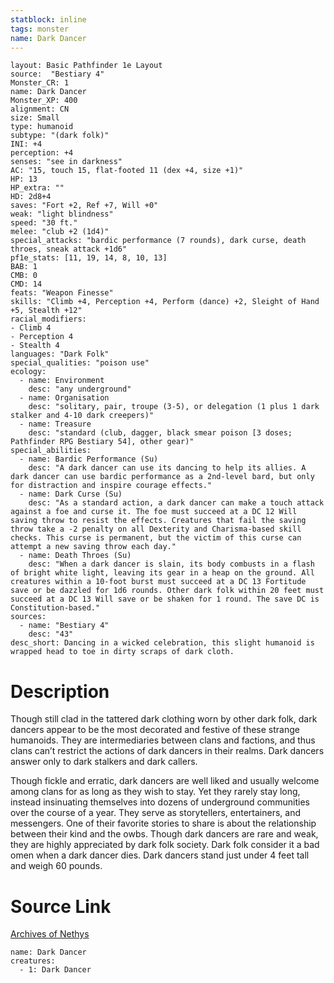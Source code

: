 ```yaml
---
statblock: inline
tags: monster
name: Dark Dancer
---
```

```statblock
layout: Basic Pathfinder 1e Layout
source:  "Bestiary 4"
Monster_CR: 1
name: Dark Dancer
Monster_XP: 400
alignment: CN
size: Small
type: humanoid
subtype: "(dark folk)"
INI: +4
perception: +4
senses: "see in darkness"
AC: "15, touch 15, flat-footed 11 (dex +4, size +1)"
HP: 13
HP_extra: ""
HD: 2d8+4
saves: "Fort +2, Ref +7, Will +0"
weak: "light blindness"
speed: "30 ft."
melee: "club +2 (1d4)"
special_attacks: "bardic performance (7 rounds), dark curse, death throes, sneak attack +1d6"
pf1e_stats: [11, 19, 14, 8, 10, 13]
BAB: 1
CMB: 0
CMD: 14
feats: "Weapon Finesse"
skills: "Climb +4, Perception +4, Perform (dance) +2, Sleight of Hand +5, Stealth +12"
racial_modifiers:
- Climb 4
- Perception 4
- Stealth 4
languages: "Dark Folk"
special_qualities: "poison use"
ecology:
  - name: Environment
    desc: "any underground"
  - name: Organisation
    desc: "solitary, pair, troupe (3-5), or delegation (1 plus 1 dark stalker and 4-10 dark creepers)"
  - name: Treasure
    desc: "standard (club, dagger, black smear poison [3 doses; Pathfinder RPG Bestiary 54], other gear)"
special_abilities:
  - name: Bardic Performance (Su)
    desc: "A dark dancer can use its dancing to help its allies. A dark dancer can use bardic performance as a 2nd-level bard, but only for distraction and inspire courage effects."
  - name: Dark Curse (Su)
    desc: "As a standard action, a dark dancer can make a touch attack against a foe and curse it. The foe must succeed at a DC 12 Will saving throw to resist the effects. Creatures that fail the saving throw take a -2 penalty on all Dexterity and Charisma-based skill checks. This curse is permanent, but the victim of this curse can attempt a new saving throw each day."
  - name: Death Throes (Su)
    desc: "When a dark dancer is slain, its body combusts in a flash of bright white light, leaving its gear in a heap on the ground. All creatures within a 10-foot burst must succeed at a DC 13 Fortitude save or be dazzled for 1d6 rounds. Other dark folk within 20 feet must succeed at a DC 13 Will save or be shaken for 1 round. The save DC is Constitution-based."
sources:
  - name: "Bestiary 4"
    desc: "43"
desc_short: Dancing in a wicked celebration, this slight humanoid is wrapped head to toe in dirty scraps of dark cloth.
```
# Description
Though still clad in the tattered dark clothing worn by other dark folk, dark dancers appear to be the most decorated and festive of these strange humanoids. They are intermediaries between clans and factions, and thus clans can’t restrict the actions of dark dancers in their realms. Dark dancers answer only to dark stalkers and dark callers.

Though fickle and erratic, dark dancers are well liked and usually welcome among clans for as long as they wish to stay. Yet they rarely stay long, instead insinuating themselves into dozens of underground communities over the course of a year. They serve as storytellers, entertainers, and messengers. One of their favorite stories to share is about the relationship between their kind and the owbs. Though dark dancers are rare and weak, they are highly appreciated by dark folk society. Dark folk consider it a bad omen when a dark dancer dies. Dark dancers stand just under 4 feet tall and weigh 60 pounds.
# Source Link
[Archives of Nethys](https://aonprd.com/MonsterDisplay.aspx?ItemName=Dark%20Dancer)
```encounter-table
name: Dark Dancer
creatures:
  - 1: Dark Dancer
```
